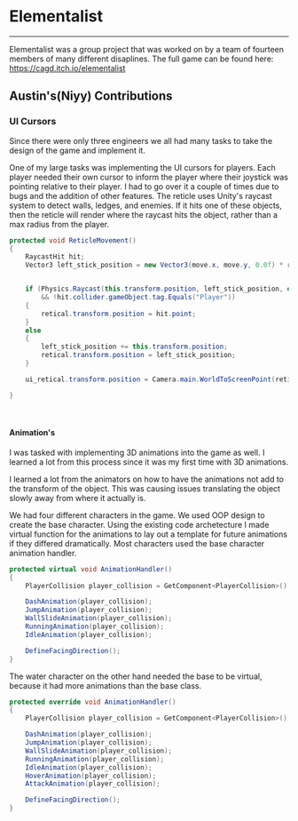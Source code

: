 # Elementalist
------------------
Elementalist was a group project that was worked on by a team of fourteen members of many different disaplines. The full game can be found here: https://cagd.itch.io/elementalist

## Austin's(Niyy) Contributions
### UI Cursors
Since there were only three engineers we all had many tasks to take the design of the game and implement it. 

One of my large tasks was implementing the UI cursors for players. Each player needed their own cursor to inform the player where their joystick was pointing relative to their player. I had to go over it a couple of times due to bugs and the addition of other features. The reticle uses Unity's raycast system to detect walls, ledges, and enemies. If it hits one of these objects, then the reticle will render where the raycast hits the object, rather than a max radius from the player.

```c#
protected void ReticleMovement()
{
    RaycastHit hit;
    Vector3 left_stick_position = new Vector3(move.x, move.y, 0.0f) * retical_radius;


    if (Physics.Raycast(this.transform.position, left_stick_position, out hit, retical_radius, ~(1 << 10))
        && !hit.collider.gameObject.tag.Equals("Player"))
    {
        retical.transform.position = hit.point;
    }
    else
    {
        left_stick_position += this.transform.position;
        retical.transform.position = left_stick_position;
    }

    ui_retical.transform.position = Camera.main.WorldToScreenPoint(retical.transform.position);

}
```
<br>

#### Animation's
I was tasked with implementing 3D animations into the game as well. I learned a lot from this process since it was my first time with 3D animations.

I learned a lot from the animators on how to have the animations not add to the transform of the object. This was causing issues translating the object slowly away from where it actually is.

We had four different characters in the game. We used OOP design to create the base character. Using the existing code archetecture I made virtual function for the animations to lay out a template for future animations if they differed dramatically. Most characters used the base character animation handler.

```c#
protected virtual void AnimationHandler()
{
    PlayerCollision player_collision = GetComponent<PlayerCollision>();

    DashAnimation(player_collision);
    JumpAnimation(player_collision);
    WallSlideAnimation(player_collision);
    RunningAnimation(player_collision);
    IdleAnimation(player_collision);

    DefineFacingDirection();
}
```

The water character on the other hand needed the base to be virtual, because it had more animations than the base class.

```c#
protected override void AnimationHandler()
{
    PlayerCollision player_collision = GetComponent<PlayerCollision>();

    DashAnimation(player_collision);
    JumpAnimation(player_collision);
    WallSlideAnimation(player_collision);
    RunningAnimation(player_collision);
    IdleAnimation(player_collision);
    HoverAnimation(player_collision);
    AttackAnimation(player_collision);

    DefineFacingDirection();
}
```
